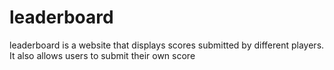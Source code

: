 # leaderboard
leaderboard is a website that displays scores submitted by different players. It also allows users to submit their own score
